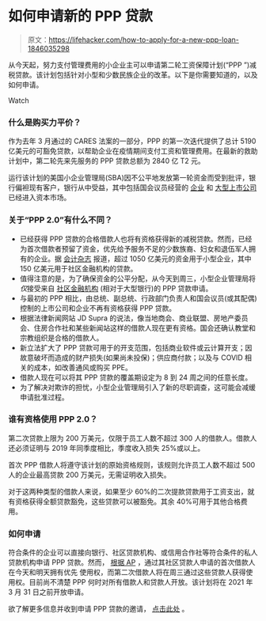 # 如何申请新的 PPP 贷款

> 原文：<https://lifehacker.com/how-to-apply-for-a-new-ppp-loan-1846035298>

从今天起，努力支付管理费用的小企业主可以申请第二轮工资保障计划(“PPP ”)减税贷款。该计划包括针对小型和少数民族企业的改革。以下是你需要知道的，以及如何申请。

Watch

### **什么是购买力平价？**

作为去年 3 月通过的 CARES 法案的一部分，PPP 的第一次迭代提供了总计 5190 亿美元的可豁免贷款，以帮助企业在疫情期间支付工资和管理费用。在最新的救助计划中，第二轮先来先服务的 PPP 贷款总额为 2840 亿 T2 元。

运行该计划的美国小企业管理局(SBA)因不公平地发放第一轮资金而受到批评，银行偏袒现有客户，银行从中受益，其中包括国会议员经营的 [企业](https://fortune.com/2020/07/08/ppp-loan-recipients-members-of-congress/) 和 [大型上市公司](https://www.ajc.com/news/investigations/ppp-loans-favored-companies-with-resources-clout/WC42WBMCY5H5FNR6MDLSJFFIQ4/) 已经进入资本市场。

### **关于“PPP 2.0”有什么不同？**

*   已经获得 PPP 贷款的合格借款人也将有资格获得新的减税贷款。然而，已经为首次借款者预留了资金，优先给予服务不足的少数族裔、妇女和退伍军人拥有的企业。据 [会计杂志](https://www.journalofaccountancy.com/news/2021/jan/sba-treasury-issue-ppp2-guidance.html) 报道，超过 1050 亿美元的资金用于小型企业，其中 150 亿美元用于社区金融机构的贷款。
*   值得注意的是，为了确保资金的公平分配，从今天到周三，小型企业管理局将*仅*接受来自 [社区金融机构](https://www.nerdwallet.com/article/banking/what-is-community-development-financial-institution-cdfi?utm_campaign=ct_prod&utm_content=933444&utm_medium=wire&utm_source=syndication&utm_term=anne-stanleymarketwatch-com) (相对于大型银行)的 PPP 贷款申请。
*   与最初的 PPP 相比，由总统、副总统、行政部门负责人和国会议员(或其配偶)控制的上市公司和企业不再有资格获得 PPP 贷款。
*   根据法律新闻网站 JD Supra 的说法，像当地商会、商业联盟、房地产委员会、住房合作社和某些新闻站这样的借款人现在更有资格。国会还确认教堂和宗教组织是合格的借款人。
*   新立法扩大了 PPP 贷款可用于的开支范围，包括商业软件或云计算开支；因故意破坏而造成的财产损失(如果尚未投保)；供应商付款；以及与 COVID 相关的成本，如改善通风或购买 PPE。
*   借款人现在可以将其 PPP 贷款的覆盖期设定为 8 到 24 周之间的任意长度。
*   为了解决对欺诈的担忧，小型企业管理局引入了新的尽职调查，这可能会减缓申请批准过程。

### **谁有资格使用 PPP 2.0？**

第二次贷款上限为 200 万美元，仅限于员工人数不超过 300 人的借款人。借款人还必须证明与 2019 年同季度相比，季度收入损失 25%或以上。

首次 PPP 借款人将遵守该计划的原始资格规则，该规则允许员工人数不超过 500 人的企业最高贷款 200 万美元，无需证明收入损失。

对于这两种类型的借款人来说，如果至少 60%的二次提款贷款用于工资支出，就有资格获得全额贷款豁免，这些贷款可以被豁免。其余 40%可用于其他合格费用。

### **如何申请**

符合条件的企业可以直接向银行、社区贷款机构、或信用合作社等符合条件的私人贷款机构申请 PPP 贷款。然而， [根据 AP](https://apnews.com/press-release/pr-newswire/business-small-business-small-business-financing-d8b19e18a172e46438e1bbdbe3466599) ，通过其社区贷款人申请的首次借款人在今天和明天拥有优先 使用权，而第二次借款人将在周三通过这些贷款人获得使用权。目前尚不清楚 PPP 何时对所有借款人和贷款人开放。该计划将在 2021 年 3 月 31 日之前开放申请。

欲了解更多信息并收到申请 PPP 贷款的邀请， [点击此处](http://go.sbaloangroup.com/media) 。
